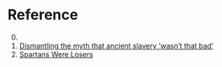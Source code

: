 # Reference

0. [](https://dinosaurpictures.org/ancient-earth#240)
0. [Dismantling the myth that ancient slavery ‘wasn’t that bad’](https://theconversation.com/dismantling-the-myth-that-ancient-slavery-wasnt-that-bad-205801)
0. [Spartans Were Losers](https://foreignpolicy.com/2023/07/22/sparta-popular-culture-united-states-military-bad-history/)

